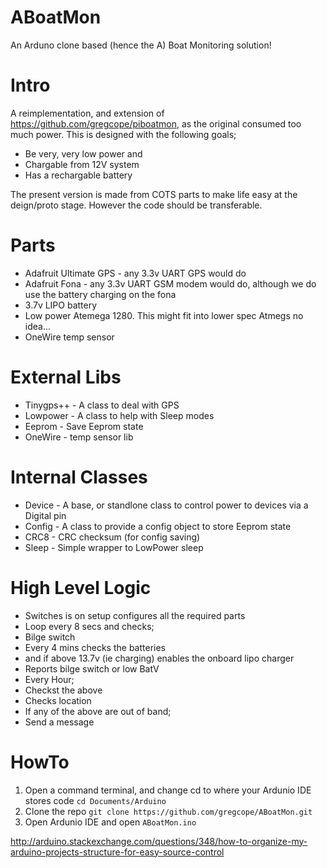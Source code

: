 ABoatMon
========

An Arduno clone based (hence the A) Boat Monitoring solution!

Intro
=====

A reimplementation, and extension of https://github.com/gregcope/piboatmon, as the original consumed too much power.  This is designed with the following goals;
* Be very, very low power and
* Chargable from 12V system
* Has a rechargable battery

The present version is made from COTS parts to make life easy at the deign/proto stage.  However the code should be transferable.

Parts
=====
* Adafruit Ultimate GPS - any 3.3v UART GPS would do
* Adafruit Fona - any 3.3v UART GSM modem would do, although we do use the battery charging on the fona
* 3.7v LIPO battery
* Low power Atemega 1280.  This might fit into lower spec Atmegs no idea... 
* OneWire temp sensor

External Libs
=======

* Tinygps++ - A class to deal with GPS
* Lowpower - A class to help with Sleep modes
* Eeprom - Save Eeprom state
* OneWire - temp sensor lib

Internal Classes
========
* Device - A base, or standlone class to control power to devices via a Digital pin
* Config - A class to provide a config object to store Eeprom state
* CRC8 - CRC checksum (for config saving)
* Sleep - Simple wrapper to LowPower sleep

High Level Logic
================

* Switches is on setup configures all the required parts
* Loop every 8 secs and checks;
* Bilge switch
* Every 4 mins checks the batteries
* and if above 13.7v (ie charging) enables the onboard lipo charger
* Reports bilge switch or low BatV
* Every Hour;
* Checkst the above
* Checks location
* If any of the above are out of band;
* Send a message

HowTo
=====

1. Open a command terminal, and change cd to where your Ardunio IDE stores code
```cd Documents/Arduino```
2. Clone the repo
```git clone https://github.com/gregcope/ABoatMon.git```
3. Open Ardunio IDE and open ```ABoatMon.ino```

http://arduino.stackexchange.com/questions/348/how-to-organize-my-arduino-projects-structure-for-easy-source-control
